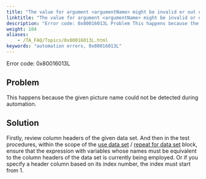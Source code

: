 ```yaml
--- 
title: "The value for argument <argumentName> might be invalid or out of range. It must be a positive integer starting from 1 or an existing column header name."
linktitle: "The value for argument <argumentName> might be invalid or out of range. It must be a positive integer starting from 1 or an existing column header name."
description: "Error code: 0x80016013L Problem This happens because the given picture name could not be detected during automation. Solution Firstly, review column headers of the given data set. And then in the test ..."
weight: 104
aliases: 
    - /TA_FAQ/Topics/0x80016013L.html
keywords: "automation errors, 0x80016013L"
---
```


Error code: 0x80016013L

## Problem

This happens because the given picture name could not be detected during automation.

## Solution

Firstly, review column headers of the given data set. And then in the test procedures, within the scope of the [use data set](/automation-guide/action-based-testing-language/built-in-actions/test-support-actions/data-sets/use-data-set) / [repeat for data set](/automation-guide/action-based-testing-language/built-in-actions/test-support-actions/data-sets/repeat-for-data-set) block, ensure that the expression with variables whose names must be equivalent to the column headers of the data set is currently being employed. Or if you specify a header column based on its index number, the index must start from 1.




